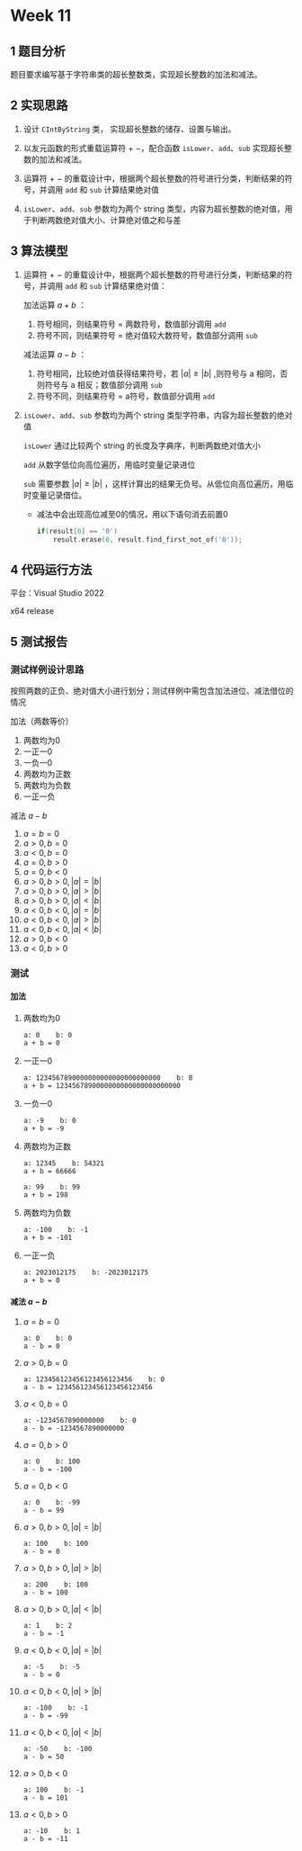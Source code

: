 # Week 11

## 1 题目分析

题目要求编写基于字符串类的超长整数类，实现超长整数的加法和减法。

## 2 实现思路

1. 设计 `CIntByString` 类， 实现超长整数的储存、设置与输出。

2. 以友元函数的形式重载运算符 $+ \text{ }-$，配合函数 `isLower`、`add`、`sub` 实现超长整数的加法和减法。

3. 运算符 $+ \text{ }-$ 的重载设计中，根据两个超长整数的符号进行分类，判断结果的符号，并调用 `add` 和 `sub` 计算结果绝对值

4. `isLower`、`add`、`sub` 参数均为两个 string 类型，内容为超长整数的绝对值，用于判断两数绝对值大小、计算绝对值之和与差

## 3 算法模型

1. 运算符 $+ \text{ }-$ 的重载设计中，根据两个超长整数的符号进行分类，判断结果的符号，并调用 `add` 和 `sub` 计算结果绝对值：

   加法运算 $a+b$ ：
   1. 符号相同，则结果符号 = 两数符号，数值部分调用 `add`
   2. 符号不同，则结果符号 = 绝对值较大数符号，数值部分调用 `sub`

   减法运算 $a-b$ ：
   1. 符号相同，比较绝对值获得结果符号，若 $|a| \geq |b|$ ,则符号与 a 相同，否则符号与 a 相反；数值部分调用 `sub`
   2. 符号不同，则结果符号 = a符号，数值部分调用 `add`

4. `isLower`、`add`、`sub` 参数均为两个 string 类型字符串，内容为超长整数的绝对值

   `isLower` 通过比较两个 string 的长度及字典序，判断两数绝对值大小

   `add` 从数字低位向高位遍历，用临时变量记录进位

   `sub` 需要参数 $|a| \geq |b|$ ，这样计算出的结果无负号。从低位向高位遍历，用临时变量记录借位。
   * 减法中会出现高位减至0的情况，用以下语句消去前置0
     ```cpp
     if(result[0] == '0')
         result.erase(0, result.find_first_not_of('0'));
     ```

## 4 代码运行方法

 平台：Visual Studio 2022

 x64 release

## 5 测试报告

### 测试样例设计思路

按照两数的正负、绝对值大小进行划分；测试样例中需包含加法进位、减法借位的情况

加法（两数等价）

1. 两数均为0
2. 一正一0
3. 一负一0
4. 两数均为正数
5. 两数均为负数
6. 一正一负

减法 $a-b$

1. $a=b=0$
2. $a>0 , b=0$
3. $a<0 , b=0$
4. $a=0 , b>0$
5. $a=0 , b<0$
6. $a>0 , b>0, |a|=|b|$
7. $a>0 , b>0, |a|>|b|$
8. $a>0 , b>0, |a|<|b|$
9. $a<0 , b<0, |a|=|b|$
10. $a<0 , b<0, |a|>|b|$
11. $a<0 , b<0, |a|<|b|$
12. $a>0 , b<0$
13. $a<0 , b>0$

### 测试

#### 加法

1. 两数均为0
   ```
   a: 0    b: 0
   a + b = 0
   ```
2. 一正一0
   ```
   a: 1234567890000000000000000000000    b: 0
   a + b = 1234567890000000000000000000000
   ```
3. 一负一0
   ```
   a: -9    b: 0
   a + b = -9
   ```
4. 两数均为正数
   ```
   a: 12345    b: 54321
   a + b = 66666

   a: 99    b: 99
   a + b = 198
   ```
5. 两数均为负数
   ```
   a: -100    b: -1
   a + b = -101
   ```
6. 一正一负
   ```
   a: 2023012175    b: -2023012175
   a + b = 0
   ```

#### 减法 $a-b$

1. $a=b=0$
   ```
   a: 0    b: 0
   a - b = 0
   ```
2. $a>0 , b=0$
   ```
   a: 123456123456123456123456    b: 0
   a - b = 123456123456123456123456
   ```
3. $a<0 , b=0$
   ```
   a: -1234567890000000    b: 0
   a - b = -1234567890000000
   ```
4. $a=0 , b>0$
   ```
   a: 0    b: 100
   a - b = -100
   ```
5. $a=0 , b<0$
   ```
   a: 0    b: -99
   a - b = 99
   ```
6. $a>0 , b>0, |a|=|b|$
   ```
   a: 100    b: 100
   a - b = 0
   ```
7. $a>0 , b>0, |a|>|b|$
   ```
   a: 200    b: 100
   a - b = 100
   ```
8. $a>0 , b>0, |a|<|b|$
   ```
   a: 1    b: 2
   a - b = -1
   ```
9. $a<0 , b<0, |a|=|b|$
   ```
   a: -5    b: -5
   a - b = 0
   ```
10. $a<0 , b<0, |a|>|b|$
    ```
    a: -100    b: -1
    a - b = -99
    ```
11. $a<0 , b<0, |a|<|b|$
    ```
    a: -50    b: -100
    a - b = 50
    ```
12. $a>0 , b<0$
    ```
    a: 100    b: -1
    a - b = 101
    ```
13. $a<0 , b>0$
    ```
    a: -10    b: 1
    a - b = -11
    ```

